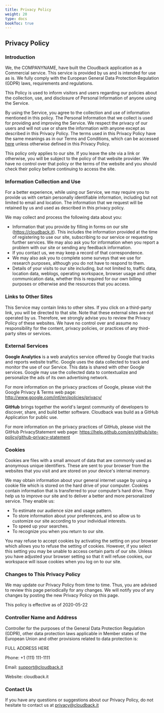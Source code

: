 ```yaml
---
title: Privacy Policy
weight: 20
type: docs
bookToc: true
---
```


## Privacy Policy

### Introduction

We, the COMPANYNAME, have built the Cloudback application as a Commercial service. This service is provided by us and is intended for use as is. We fully comply with the European General Data Protection Regulation (GDPR) laws, requirements and regulations.

This Policy is used to inform visitors and users regarding our policies about the collection, use, and disclosure of Personal Information of anyone using the Service.

By using the Service, you agree to the collection and use of information mentioned in this policy. The Personal Information that we collect is used for providing and improving the Service. We respect the privacy of our users and will not use or share the information with anyone except as described in this Privacy Policy. The terms used in this Privacy Policy have the same meanings as in our Terms and Conditions, which can be accessed [here](LINK_TO_TERMS_PAGE) unless otherwise defined in this Privacy Policy.

This policy only applies to our site. If you leave the site via a link or otherwise, you will be subject to the policy of that website provider. We have no control over that policy or the terms of the website and you should check their policy before continuing to access the site. 

### Information Collection and Use

For a better experience, while using our Service, we may require you to provide us with certain personally identifiable information, including but not limited to email and location. The information that we request will be retained by us and used as described in this privacy policy.

We may collect and process the following data about you:

 - Information that you provide by filling in forms on our site (https://cloudback.it). This includes the information provided at the time of registering to use our site, subscribing to our service or requesting further services. We may also ask you for information when you report a problem with our site or sending any feedback information.
 - If you contact us, we may keep a record of that correspondence.
 - We may also ask you to complete some surveys that we use for research purposes, although you do not have to respond to them.
 - Details of your visits to our site including, but not limited to, traffic data, location data, weblogs, operating workspace, browser usage and other communication data, whether this is required for our own billing purposes or otherwise and the resources that you access.

### Links to Other Sites

This Service may contain links to other sites. If you click on a third-party link, you will be directed to that site. Note that these external sites are not operated by us. Therefore, we strongly advise you to review the Privacy Policy of these websites. We have no control over and assume no responsibility for the content, privacy policies, or practices of any third-party sites or services.

### External Services

**Google Analytics** is a web analytics service offered by Google that tracks and reports website traffic. Google uses the data collected to track and monitor the use of our Service. This data is shared with other Google services. Google may use the collected data to contextualize and personalize the ads of its own advertising network.

For more information on the privacy practices of Google, please visit the Google Privacy & Terms web page: http://www.google.com/intl/en/policies/privacy/

**GitHub** brings together the world's largest community of developers to discover, share, and build better software. Cloudback was build as a GitHub Application for public use.

For more information on the privacy practices of GitHub, please visit the GitHub PrivacyStatement web page:
https://help.github.com/en/github/site-policy/github-privacy-statement

### Cookies

Cookies are files with a small amount of data that are commonly used as anonymous unique identifiers. These are sent to your browser from the websites that you visit and are stored on your device's internal memory.

We may obtain information about your general internet usage by using a cookie file which is stored on the hard drive of your computer. Cookies contain information that is transferred to your computer’s hard drive. They help us to improve our site and to deliver a better and more personalized service. They enable us:

 - To estimate our audience size and usage pattern.
 - To store information about your preferences, and so allow us to customize our site according to your individual interests.
 - To speed up your searches.
 - To recognize you when you return to our site.
 
You may refuse to accept cookies by activating the setting on your browser which allows you to refuse the setting of cookies. However, if you select this setting you may be unable to access certain parts of our site. Unless you have adjusted your browser setting so that it will refuse cookies, our workspace will issue cookies when you log on to our site.

### Changes to This Privacy Policy

We may update our Privacy Policy from time to time. Thus, you are advised to review this page periodically for any changes. We will notify you of any changes by posting the new Privacy Policy on this page.

This policy is effective as of 2020-05-22

### Controller Name and Address
Controller for the purposes of the General Data Protection Regulation (GDPR), other data protection laws applicable in Member states of the European Union and other provisions related to data protection is:

FULL ADDRESS HERE

Phone: ‭+1 (111) 111-1111‬

Email: support@cloudback.it

Website: cloudback.it

### Contact Us

If you have any questions or suggestions about our Privacy Policy, do not hesitate to contact us at privacy@cloudback.it
